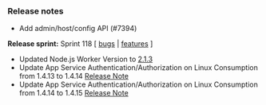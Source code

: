 ### Release notes
<!-- Please add your release notes in the following format:
- My change description (#PR)
-->
- Add admin/host/config API (#7394)

**Release sprint:** Sprint 118
[ [bugs](https://github.com/Azure/azure-functions-host/issues?q=is%3Aissue+milestone%3A%22Functions+Sprint+<successiveSprint>%22+label%3Abug+is%3Aclosed) | [features](https://github.com/Azure/azure-functions-host/issues?q=is%3Aissue+milestone%3A%22Functions+Sprint+<successiveSprint>%22+label%3Afeature+is%3Aclosed) ]
- Updated Node.js Worker Version to [2.1.3](https://github.com/Azure/azure-functions-nodejs-worker/releases/tag/v2.1.3)
- Update App Service Authentication/Authorization on Linux Consumption from 1.4.13 to 1.4.14 [Release Note](https://github.com/Azure/app-service-announcements/issues/358)
- Update App Service Authentication/Authorization on Linux Consumption from 1.4.14 to 1.4.15 [Release Note](https://github.com/Azure/app-service-announcements/issues/360)